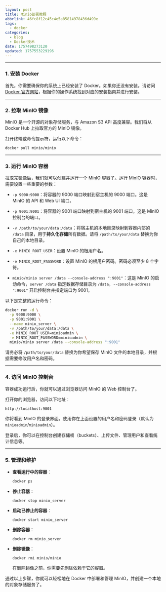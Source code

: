 ```yaml
---
layout: post
title: Minio部署教程
abbrlink: 46fc8f12c45c4e5a85814978436d499e
tags:
  - docker
categories:
  - blog
  - Docker技术
date: 1757498273120
updated: 1757553229196
---
```


***

### 1. 安装 Docker

首先，你需要确保你的系统上已经安装了 Docker。如果你还没有安装，请访问 [Docker 官方网站](https://www.docker.com/)，根据你的操作系统找到对应的安装指南并进行安装。

***

### 2. 拉取 MinIO 镜像

MinIO 是一个开源的对象存储服务，与 Amazon S3 API 高度兼容。我们将从 Docker Hub 上拉取官方的 MinIO 镜像。

打开终端或命令提示符，运行以下命令：

```bash
docker pull minio/minio
```

***

### 3. 运行 MinIO 容器

拉取完镜像后，我们就可以创建并运行一个 MinIO 容器了。运行 MinIO 容器时，需要设置一些重要的参数：

- `-p 9000:9000`：将容器的 9000 端口映射到宿主机的 9000 端口。这是 MinIO 的 API 和 Web UI 端口。

- `-p 9001:9001`：将容器的 9001 端口映射到宿主机的 9001 端口。这是 MinIO 控制台的端口。

- `-v /path/to/your/data:/data`：将宿主机的本地目录映射到容器内部的 `/data` 目录，用于**持久化存储**所有数据。请将 `/path/to/your/data` 替换为你自己的本地目录。

- `-e MINIO_ROOT_USER`：设置 MinIO 的根用户名。

- `-e MINIO_ROOT_PASSWORD`：设置 MinIO 的根用户密码。密码必须至少 8 个字符。

- `minio/minio server /data --console-address ":9001"`：这是 MinIO 的启动命令，`server /data` 指定数据存储目录为 `/data`，`--console-address ":9001"` 开启控制台并指定端口为 9001。

以下是完整的运行命令：

```Bash
docker run -d \
  -p 9000:9000 \
  -p 9001:9001 \
  --name minio_server \
  -v /path/to/your/data:/data \
  -e MINIO_ROOT_USER=minioadmin \
  -e MINIO_ROOT_PASSWORD=minioadmin \
  minio/minio server /data --console-address ":9001"
```

请务必将 `/path/to/your/data` 替换为你希望保存 MinIO 文件的本地目录，并根据需要修改用户名和密码。

***

### 4. 访问 MinIO 控制台

容器成功运行后，你就可以通过浏览器访问 MinIO 的 Web 控制台了。

打开你的浏览器，访问以下地址：

```Bash
http://localhost:9001
```

你将看到 MinIO 的登录界面。使用你在上面设置的用户名和密码登录（默认为 `minioadmin`/`minioadmin`）。

登录后，你可以在控制台创建存储桶（buckets）、上传文件、管理用户和查看统计信息等。

***

### 5. 管理和维护

- **查看运行中的容器**：

  ```Bash
  docker ps
  ```

- **停止容器**：

  ```
  docker stop minio_server
  ```

- **启动已停止的容器**：

  ```
  docker start minio_server
  ```

- **删除容器**：

  ```
  docker rm minio_server
  ```

- **删除镜像**：

  ```
  docker rmi minio/minio
  ```

  在删除镜像之前，你需要先删除依赖于它的容器。

通过以上步骤，你就可以轻松地在 Docker 中部署和管理 MinIO，并创建一个本地的对象存储服务了。
